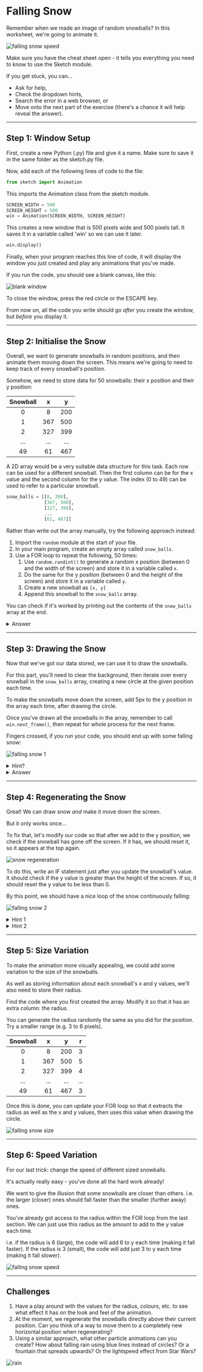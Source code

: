 # Falling Snow

Remember when we made an image of random snowballs?
In this worksheet, we're going to animate it.

![falling snow speed](../../.data/falling_snow_speed.gif)

Make sure you have the cheat sheet open - it tells you everything you need to know to use the Sketch module.

If you get stuck, you can...
* Ask for help,
* Check the dropdown hints,
* Search the error in a web browser, or
* Move onto the next part of the exercise
  (there's a chance it will help reveal the answer).


---

## Step 1: Window Setup

First, create a new Python (.py) file and give it a name.
Make sure to save it in the same folder as the sketch.py file.

Now, add each of the following lines of code to the file:

```python
from sketch import Animation
```

This imports the Animation class from the sketch module.

```python
SCREEN_WIDTH = 500
SCREEN_HEIGHT = 500
win = Animation(SCREEN_WIDTH, SCREEN_HEIGHT)
```

This creates a new window that is 500 pixels wide and 500 pixels tall.
It saves it in a variable called 'win' so we can use it later.

```python
win.display()
```

Finally, when your program reaches this line of code, it will display the window you just created 
and play any animations that you've made. 

If you run the code, you should see a blank canvas, like this:

![blank window](../../.data/blank_window.png)

To close the window, press the red circle or the ESCAPE key.

From now on, all the code you write should go _after_ you create the window, but _before_ you display it.


---

## Step 2: Initialise the Snow

Overall, we want to generate snowballs in random positions, and then animate them moving down the screen.
This means we're going to need to keep track of every snowball's position.

Somehow, we need to store data for 50 snowballs: their x position and their y position:

| Snowball |  x    |  y    |
| :-------: | :---: | :---: |
| 0         | 8     | 200   |
| 1         | 367   | 500   |
| 2         | 327   | 399   |
| ...       | ...   | ...   |
| 49        | 61    | 467   |

A 2D array would be a very suitable data structure for this task.
Each row can be used for a different snowball.
Then the first column can be for the x value and the second column for the y value.
The index (0 to 49) can be used to refer to a particular snowball.

```python
snow_balls = [[8, 200],
              [367, 500],
              [327, 399],
              ...
              [61, 467]]
```

Rather than write out the array manually, try the following approach instead:

1. Import the `random` module at the start of your file.
2. In your main program, create an empty array called `snow_balls`.
3. Use a FOR loop to repeat the following, 50 times:
   1. Use `random.randint()` to generate a random x position (between 0 and the width of the screen) and store it in a variable called `x`.
   2. Do the same for the y position (between 0 and the height of the screen) and store it in a variable called `y`.
   3. Create a new snowball as `[x, y]`
   4. Append this snowball to the `snow_balls` array.

You can check if it's worked by printing out the contents of the `snow_balls` array at the end.

<details>
    <summary>Answer</summary>

```python
# Create an empty array.
snow_balls = []
for _ in range(50):
    # Randomly generate the x and y values.
    x = random.randint(0, SCREEN_WIDTH)
    y = random.randint(0, SCREEN_HEIGHT)
    # Append the new snowball to the list.
    snow_ball = [x, y]
    snow_balls.append(snow_ball)

# This line is just for testing purposes.
print(snow_balls)
```
</details>

---

## Step 3: Drawing the Snow

Now that we've got our data stored, we can use it to draw the snowballs.

For this part, you'll need to clear the background, 
then iterate over every snowball in the `snow_balls` array, 
creating a new circle at the given position each time.

To make the snowballs move down the screen, add 5px to the y position in the array each time, after drawing the circle.

Once you've drawn all the snowballs in the array, remember to call `win.next_frame()`, then repeat for whole process for the next frame.

Fingers crossed, if you run your code, you should end up with some falling snow:

![falling snow 1](../../.data/falling_snow_1.gif)

<details>
   <summary>Hint?</summary>

1. Use a FOR loop to repeat the following for as many frames as you'd like:
   1. Create a dark blue rectangle to cover the entire screen.
   2. Use another FOR loop to go through each index `i` in the `snow_balls` array:
      1. Extract the `x` position for snowball `i` in the array.
      2. Extract the `y` position for snowball `i` in the array.
      3. Draw a white circle with centre at `[x, y]` and radius `5`.
      4. Add `5` to the `y` value in the array for snowball `i`.
   3. Use `win.next_frame()` to start drawing on the next frame.
</details>
   
<details>
   <summary>Answer</summary>

```python
 # Repeat for 100 frames.
 for _ in range(100):
     # Clear the screen.
     win.rectangle(DARK_BLUE, [0, 0], SCREEN_WIDTH, SCREEN_HEIGHT)
     # Iterate over each row i in the array.
     for i in range(len(snow_balls)):
         # Extract the x and y values from the columns of row i.
         x = snow_balls[i][0]
         y = snow_balls[i][1]
         # Draw the snowball.
         win.circle(WHITE, [x, y], 5)
         # Move the y position down the screen by 5 pixels.
         snow_balls[i][1] += 5
     # Start drawing on the next frame.
     win.next_frame()
```
</details>


---

## Step 4: Regenerating the Snow

Great! We can draw snow *and* make it move down the screen.

But it only works once...

To fix that, let's modify our code so that after we add to the y position, we check if the snowball has gone off the screen.
If it has, we should reset it, so it appears at the top again.

![snow regeneration](../../.data/snow_regeneration.jpg)

To do this, write an IF statement just after you update the snowball's value.
It should check if the y value is greater than the height of the screen.
If so, it should reset the y value to be less than 0.

By this point, we should have a nice loop of the snow continuously falling:

![falling snow 2](../../.data/falling_snow_2.gif)

<details>
   <summary>Hint 1</summary>

If it doesn't seem to be working at all, i.e. your changes aren't having any effect, make sure that you're modifying the values in the array.

i.e.
```python
snow_balls[i][y] = -5
```

and not some local variable like
```python
y = -5
```
</details>

<details>
   <summary>Hint 2</summary>

Do your snowballs disappear too early?
Or appear out of thin air?

Think carefully about the y value.
Remember it refers to the circle's centre; if the radius is large, part of the circle could still be on the screen, even if the centre isn't.

</details>


---

## Step 5: Size Variation

To make the animation more visually appealing, we could add some variation to the size of the snowballs.

As well as storing information about each snowball's x and y values, we'll also need to store their radius.

Find the code where you first created the array.
Modify it so that it has an extra column: the radius.

You can generate the radius randomly the same as you did for the position.
Try a smaller range (e.g. 3 to 6 pixels).

| Snowball |  x    |  y    | r     |
| :-------: | :---: | :---: | :---: |
| 0         | 8     | 200   | 3     |
| 1         | 367   | 500   | 5     |
| 2         | 327   | 399   | 4     |
| ...       | ...   | ...   | ...   |
| 49        | 61    | 467   | 3     |

Once this is done, you can update your FOR loop so that it extracts the radius as well as the x and y values, then uses this value when drawing the circle.

![falling snow size](../../.data/falling_snow_size.gif)


---

## Step 6: Speed Variation

For our last trick: change the speed of different sized snowballs.

It's actually really easy - you've done all the hard work already!

We want to give the illusion that some snowballs are closer than others.
i.e. the larger (closer) ones should fall faster than the smaller (further away) ones.

You've already got access to the radius within the FOR loop from the last section.
We can just use this radius as the amount to add to the y value each time.

i.e. if the radius is 6 (large), the code will add 6 to y each time (making it fall faster).
If the radius is 3 (small), the code will add just 3 to y each time (making it fall slower).

![falling snow speed](../../.data/falling_snow_speed.gif)


---

## Challenges

1. Have a play around with the values for the radius, colours, etc. to see what effect it has on the look and feel of the animation.
2. At the moment, we regenerate the snowballs directly above their current position.
Can you think of a way to move them to a completely new horizontal position when regenerating?
3. Using a similar approach, what other particle animations can you create?
How about falling rain using blue lines instead of circles?
Or a fountain that spreads upwards?
Or the lightspeed effect from Star Wars?

![rain](../../.data/rain.gif)
